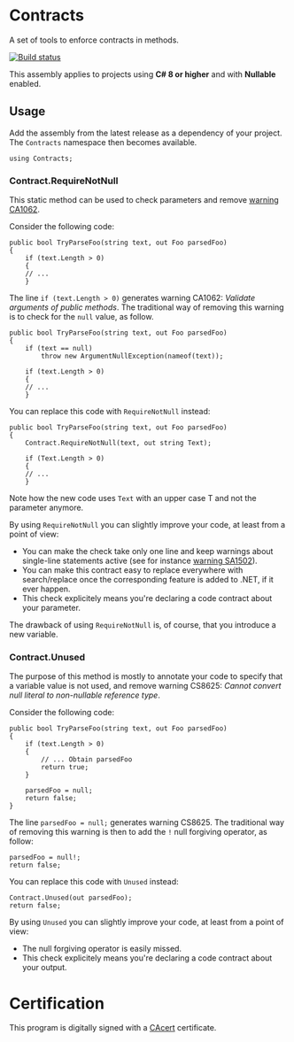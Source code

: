 # Contracts
A set of tools to enforce contracts in methods.

[![Build status](https://ci.appveyor.com/api/projects/status/i7n5qgflgtbvaj1n?svg=true)](https://ci.appveyor.com/project/dlebansais/contracts)

This assembly applies to projects using **C# 8 or higher** and with **Nullable** enabled.

## Usage

Add the assembly from the latest release as a dependency of your project. The `Contracts` namespace then becomes available.

    using Contracts;
    
### Contract.RequireNotNull

This static method can be used to check parameters and remove [warning CA1062](https://docs.microsoft.com/en-us/visualstudio/code-quality/ca1062).

Consider the following code:

    public bool TryParseFoo(string text, out Foo parsedFoo)
    {
        if (text.Length > 0)
        {
		// ...
        }

The line `if (text.Length > 0)` generates warning CA1062: *Validate arguments of public methods*. The traditional way of removing this warning is to check for the `null` value, as follow.

    public bool TryParseFoo(string text, out Foo parsedFoo)
    {
        if (text == null)
            throw new ArgumentNullException(nameof(text));

        if (text.Length > 0)
        {
		// ...
        }

You can replace this code with `RequireNotNull` instead:

    public bool TryParseFoo(string text, out Foo parsedFoo)
    {
        Contract.RequireNotNull(text, out string Text);

        if (Text.Length > 0)
        {
		// ...
        }

Note how the new code uses `Text` with an upper case T and not the parameter anymore.

By using `RequireNotNull` you can slightly improve your code, at least from a point of view:

+ You can make the check take only one line and keep warnings about single-line statements active (see for instance [warning SA1502](https://github.com/DotNetAnalyzers/StyleCopAnalyzers/blob/master/documentation/SA1502.md)).
+ You can make this contract easy to replace everywhere with search/replace once the corresponding feature is added to .NET, if it ever happen.
+ This check explicitely means you're declaring a code contract about your parameter.

The drawback of using `RequireNotNull` is, of course, that you introduce a new variable.

### Contract.Unused

The purpose of this method is mostly to annotate your code to specify that a variable value is not used, and remove warning CS8625: *Cannot convert null literal to non-nullable reference type*.

Consider the following code:

    public bool TryParseFoo(string text, out Foo parsedFoo)
    {
        if (text.Length > 0)
        {
            // ... Obtain parsedFoo
            return true;
        }

        parsedFoo = null;
        return false;
    }

The line `parsedFoo = null;` generates warning CS8625. The traditional way of removing this warning is then to add the `!` null forgiving operator, as follow:

    parsedFoo = null!;
    return false;

You can replace this code with `Unused` instead:

    Contract.Unused(out parsedFoo);
    return false;

By using `Unused` you can slightly improve your code, at least from a point of view:

+ The null forgiving operator is easily missed.
+ This check explicitely means you're declaring a code contract about your output.
 
# Certification

This program is digitally signed with a [CAcert](https://www.cacert.org/) certificate.
